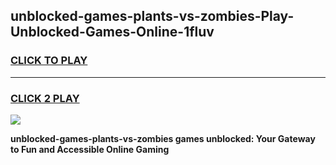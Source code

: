 
## unblocked-games-plants-vs-zombies-Play-Unblocked-Games-Online-1fluv
<h3>
<a href="https://premium76.site?title=unblocked-games-plants-vs-zombies&ref=25A">CLICK TO PLAY</a></h3>
<hr>

<h3>
<a href="https://premium76.site?title=unblocked-games-plants-vs-zombies&ref=25A">CLICK 2 PLAY</a>
  
</h3>

<a href="https://premium76.site?title=unblocked-games-plants-vs-zombies&ref=25A"><img src="https://clearcache.store/games.png"></a>


**unblocked-games-plants-vs-zombies games unblocked: Your Gateway to Fun and Accessible Online Gaming**
